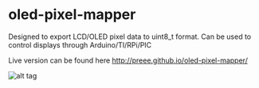 # oled-pixel-mapper
Designed to export LCD/OLED pixel data to uint8_t format. Can be used to control displays through Arduino/TI/RPi/PIC

Live version can be found here
http://preee.github.io/oled-pixel-mapper/

![alt tag](http://preee.github.io/oled-pixel-mapper/sample.jpg)
